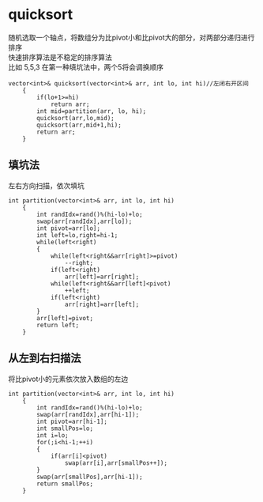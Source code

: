 # quicksort
随机选取一个轴点，将数组分为比pivot小和比pivot大的部分，对两部分递归进行排序  
快速排序算法是不稳定的排序算法  
比如 5,5,3 在第一种填坑法中，两个5将会调换顺序

    vector<int>& quicksort(vector<int>& arr, int lo, int hi)//左闭右开区间
        {
            if(lo+1>=hi)
                return arr;
            int mid=partition(arr, lo, hi);
            quicksort(arr,lo,mid);
            quicksort(arr,mid+1,hi);
            return arr;
        }

## 填坑法
左右方向扫描，依次填坑

    int partition(vector<int>& arr, int lo, int hi)
        {
            int randIdx=rand()%(hi-lo)+lo;
            swap(arr[randIdx],arr[lo]);
            int pivot=arr[lo];
            int left=lo,right=hi-1;
            while(left<right)
            {
                while(left<right&&arr[right]>=pivot)
                    --right;
                if(left<right)
                    arr[left]=arr[right];
                while(left<right&&arr[left]<pivot)
                    ++left;
                if(left<right)
                    arr[right]=arr[left];
            }
            arr[left]=pivot;
            return left;
        }

## 从左到右扫描法
将比pivot小的元素依次放入数组的左边

    int partition(vector<int>& arr, int lo, int hi)
        {
            int randIdx=rand()%(hi-lo)+lo;
            swap(arr[randIdx],arr[hi-1]);
            int pivot=arr[hi-1];
            int smallPos=lo;
            int i=lo;
            for(;i<hi-1;++i)
            {
                if(arr[i]<pivot)
                    swap(arr[i],arr[smallPos++]);
            }
            swap(arr[smallPos],arr[hi-1]);
            return smallPos;
        }
